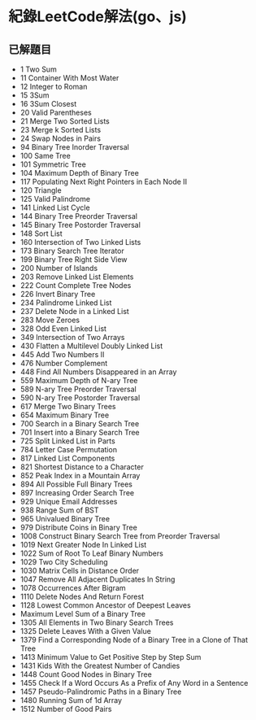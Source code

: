 # 紀錄LeetCode解法(go、js)

## 已解題目
* 1 Two Sum
* 11 Container With Most Water
* 12 Integer to Roman
* 15 3Sum
* 16 3Sum Closest
* 20 Valid Parentheses
* 21 Merge Two Sorted Lists
* 23 Merge k Sorted Lists
* 24 Swap Nodes in Pairs
* 94 Binary Tree Inorder Traversal
* 100 Same Tree
* 101 Symmetric Tree
* 104 Maximum Depth of Binary Tree
* 117 Populating Next Right Pointers in Each Node II
* 120 Triangle
* 125 Valid Palindrome
* 141 Linked List Cycle
* 144 Binary Tree Preorder Traversal
* 145 Binary Tree Postorder Traversal
* 148 Sort List 
* 160 Intersection of Two Linked Lists
* 173 Binary Search Tree Iterator
* 199 Binary Tree Right Side View
* 200 Number of Islands
* 203 Remove Linked List Elements
* 222 Count Complete Tree Nodes
* 226 Invert Binary Tree
* 234 Palindrome Linked List
* 237 Delete Node in a Linked List
* 283 Move Zeroes
* 328 Odd Even Linked List
* 349 Intersection of Two Arrays
* 430 Flatten a Multilevel Doubly Linked List
* 445 Add Two Numbers II
* 476 Number Complement
* 448 Find All Numbers Disappeared in an Array
* 559 Maximum Depth of N-ary Tree
* 589 N-ary Tree Preorder Traversal
* 590 N-ary Tree Postorder Traversal
* 617 Merge Two Binary Trees
* 654 Maximum Binary Tree
* 700 Search in a Binary Search Tree
* 701 Insert into a Binary Search Tree
* 725 Split Linked List in Parts
* 784 Letter Case Permutation
* 817 Linked List Components
* 821 Shortest Distance to a Character
* 852 Peak Index in a Mountain Array
* 894 All Possible Full Binary Trees
* 897 Increasing Order Search Tree
* 929 Unique Email Addresses
* 938 Range Sum of BST
* 965 Univalued Binary Tree
* 979 Distribute Coins in Binary Tree
* 1008 Construct Binary Search Tree from Preorder Traversal
* 1019 Next Greater Node In Linked List
* 1022 Sum of Root To Leaf Binary Numbers
* 1029 Two City Scheduling
* 1030 Matrix Cells in Distance Order
* 1047 Remove All Adjacent Duplicates In String
* 1078 Occurrences After Bigram
* 1110 Delete Nodes And Return Forest
* 1128 Lowest Common Ancestor of Deepest Leaves
* Maximum Level Sum of a Binary Tree
* 1305 All Elements in Two Binary Search Trees
* 1325 Delete Leaves With a Given Value
* 1379 Find a Corresponding Node of a Binary Tree in a Clone of That Tree
* 1413 Minimum Value to Get Positive Step by Step Sum
* 1431 Kids With the Greatest Number of Candies
* 1448 Count Good Nodes in Binary Tree
* 1455 Check If a Word Occurs As a Prefix of Any Word in a Sentence
* 1457 Pseudo-Palindromic Paths in a Binary Tree
* 1480 Running Sum of 1d Array
* 1512 Number of Good Pairs